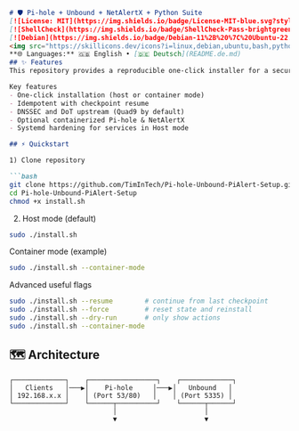 ```markdown
# 🛡️ Pi-hole + Unbound + NetAlertX + Python Suite
[![License: MIT](https://img.shields.io/badge/License-MIT-blue.svg?style=for-the-badge)](https://github.com/TimInTech/Pi-hole-Unbound-PiAlert-Setup/blob/main/LICENSE)
[![ShellCheck](https://img.shields.io/badge/ShellCheck-Pass-brightgreen?style=for-the-badge&logo=gnu-bash)](https://www.shellcheck.net/)
[![Debian](https://img.shields.io/badge/Debian-11%2B%20%7C%20Ubuntu-22.04%2B-red?style=for-the-badge&logo=debian)](https://debian.org/)
<img src="https://skillicons.dev/icons?i=linux,debian,ubuntu,bash,python,fastapi,sqlite,docker" alt="Tech Stack" />
**🌐 Languages:** 🇬🇧 English • [🇩🇪 Deutsch](README.de.md)
## ✨ Features
This repository provides a reproducible one-click installer for a secure DNS+monitoring stack powered by Pi-hole, Unbound (DNS-over-TLS upstream), NetAlertX and a small Python monitoring suite.

Key features
- One-click installation (host or container mode)
- Idempotent with checkpoint resume
- DNSSEC and DoT upstream (Quad9 by default)
- Optional containerized Pi-hole & NetAlertX
- Systemd hardening for services in Host mode

## ⚡ Quickstart

1) Clone repository

```bash
git clone https://github.com/TimInTech/Pi-hole-Unbound-PiAlert-Setup.git
cd Pi-hole-Unbound-PiAlert-Setup
chmod +x install.sh
```

2) Host mode (default)

```bash
sudo ./install.sh
```

Container mode (example)

```bash
sudo ./install.sh --container-mode
```

Advanced useful flags

```bash
sudo ./install.sh --resume        # continue from last checkpoint
sudo ./install.sh --force         # reset state and reinstall
sudo ./install.sh --dry-run       # only show actions
sudo ./install.sh --container-mode
```

## 🗺️ Architecture

```text
┌─────────────┐    ┌─────────────────┐    ┌─────────────┐
│   Clients   │───▶│    Pi-hole     │───▶│   Unbound   │
│ 192.168.x.x │    │ (Port 53/80)   │    │ (Port 5335) │
└─────────────┘    └──────┬──────────┘    └──────┬──────┘
                          │                      │
                          ▼                      ▼
